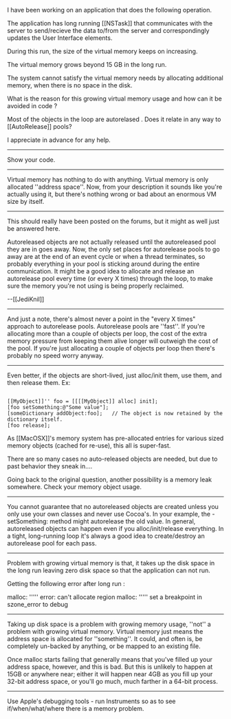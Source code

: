 I have been working on an application that does the following operation.

The application has long running [[NSTask]] that communicates with the server
to send/recieve the data to/from the server and correspondingly updates the User Interface elements.


During this run, the size of the virtual memory keeps on increasing. 

The virtual memory grows beyond 15 GB in the long run.

The system cannot satisfy the virtual memory needs by allocating additional memory, when there is no space in the disk.

What is the reason for this growing virtual memory usage and how can it be avoided in code ?

Most of the objects in the loop are autorelased .
Does it relate in any way to [[AutoRelease]] pools?

I appreciate in advance for any help.

----

Show your code.

----
Virtual memory has nothing to do with anything. Virtual memory is only allocated ''address space''. Now, from your description it sounds like you're actually using it, but there's nothing wrong or bad about an enormous VM size by itself.

----
This should really have been posted on the forums, but it might as well just be answered here.

Autoreleased objects are not actually released until the autoreleased pool they are in goes away. Now, the only set places for autorelease pools to go away are at the end of an event cycle or when a thread terminates, so probably everything in your pool is sticking around during the entire communication. It might be a good idea to allocate and release an autorelease pool every time (or every X times) through the loop, to make sure the memory you're not using is being properly reclaimed.

--[[JediKnil]]

----
And just a note, there's almost never a point in the "every X times" approach to autorelease pools. Autorelease pools are ''fast''. If you're allocating more than a couple of objects per loop, the cost of the extra memory pressure from keeping them alive longer will outweigh the cost of the pool. If you're just allocating a couple of objects per loop then there's probably no speed worry anyway.

----
Even better, if the objects are short-lived, just alloc/init them, use them, and then release them. Ex:

<code>
[[MyObject]]'' foo = [[[[MyObject]] alloc] init];
[foo setSomething:@"Some value"];
[someDictionary addObject:foo];   // The object is now retained by the dictionary itself.
[foo release];
</code>

As [[MacOSX]]'s memory system has pre-allocated entries for various sized memory objects (cached for re-use), this all is super-fast.

There are so many cases no auto-released objects are needed, but due to past behavior they sneak in....

Going back to the original question, another possibility is a memory leak somewhere. Check your memory object usage.

----
You cannot guarantee that no autoreleased objects are created unless you only use your own classes and never use Cocoa's. In your example, the -setSomething: method might autorelease the old value. In general, autoreleased objects can happen even if you alloc/init/release everything. In a tight, long-running loop it's always a good idea to create/destroy an autorelease pool for each pass.

----

Problem with growing virtual memory is that, it takes up the disk space  in the long run leaving zero disk space so that the application can not run.

Getting the following error after long run :

 malloc: ''''' error: can't allocate region
 malloc: ''''' set a breakpoint in szone_error to debug

----
Taking up disk space is a problem with growing memory usage, ''not'' a problem with growing virtual memory. Virtual memory just means the address space is allocated for ''something''. It could, and often is, be completely un-backed by anything, or be mapped to an existing file.

Once malloc starts failing that generally means that you've filled up your address space, however, and this is bad. But this is unlikely to happen at 15GB or anywhere near; either it will happen near 4GB as you fill up your 32-bit address space, or you'll go much, much farther in a 64-bit process.

----

Use Apple's debugging tools - run Instruments so as to see if/when/what/where there is a memory problem.